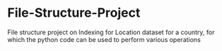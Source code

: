 # File-Structure-Project
File structure project on Indexing for Location dataset for a country, for which the python code can be used to perform various operations
